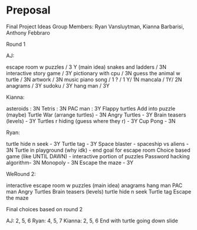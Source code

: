 # Preposal
Final Project Ideas Group Members: Ryan Vansluytman, Kianna Barbarisi, Anthony Febbraro

Round 1 

AJ:

escape room w puzzles / 3 Y (main idea)
snakes and ladders / 3N
interactive story game / 3Y
pictionary with cpu / 3N
guess the animal w turtle / 3N
artwork / 3N
music piano song / 1 ? / 1 Y/ 1N
mancala / 1Y/ 2N
anagrams / 3Y
sudoku / 3Y
hang man / 3Y



Kianna: 

asteroids : 3N Tetris : 3N PAC man : 3Y Flappy turtles Add into puzzle (maybe) Turtle War (arrange turtles) - 3N Angry Turtles - 3Y Brain teasers (levels) - 3Y Turtles r hiding (guess where they r) - 3Y Cup Pong - 3N

Ryan: 

turtle hide n seek - 3Y Turtle tag - 3Y Space blaster - spaceship vs aliens - 3N Turtle in playground (why idk) - end goal for escape room Choice based game (like UNTIL DAWN) - interactive portion of puzzles Password hacking algorithm- 3N Monopoly - 3N Escape the maze - 3Y

WeRound 2: 

interactive escape room w puzzles (main idea) anagrams hang man PAC man
Angry Turtles Brain teasers (levels)
turtle hide n seek Turtle tag Escape the maze

Final choices based on round 2 

AJ: 2, 5, 6 Ryan: 4, 5, 7 Kianna: 2, 5, 6 End with turtle going down slide
